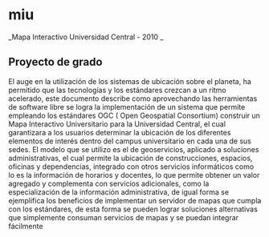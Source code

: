 # miu

_Mapa Interactivo Universidad Central - 2010 _

## Proyecto de grado
El auge en la utilización de los sistemas de ubicación sobre el planeta, ha permitido que las tecnologías y los estándares crezcan a un ritmo acelerado, este documento describe como aprovechando las herramientas de software libre se logra la implementación de un sistema que permite empleando los estándares OGC ( Open Geospatial Consortium) construir un Mapa Interactivo Universitario para la Universidad Central, el cual garantizara a los usuarios determinar la ubicación de los diferentes elementos de interés dentro del campus universitario en cada una de sus sedes. El modelo que se utilizo es el de geoservicios, aplicado a soluciones administrativas, el cual permite la ubicación de construcciones, espacios, oficinas y dependencias, integrado con otros servicios informáticos como lo es la información de horarios y docentes, lo que permite obtener un valor agregado y complementa con servicios adicionales, como la especialización de la información administrativa, de igual forma se ejemplifica los beneficios de implementar un servidor de mapas que cumpla con los estándares, de esta forma se pueden lograr soluciones alternativas que simplemente consuman servicios de mapas y se puedan integrar fácilmente